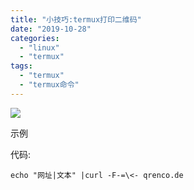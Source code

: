```yaml
---
title: "小技巧:termux打印二维码"
date: "2019-10-28"
categories: 
  - "linux"
  - "termux"
tags: 
  - "termux"
  - "termux命令"
---
```


![](images/Screenshot_2019-10-29-00-30-28-006_com.termux-576x1024.jpg)

示例

代码:

```
echo "网址|文本" |curl -F-=\<- qrenco.de
```
